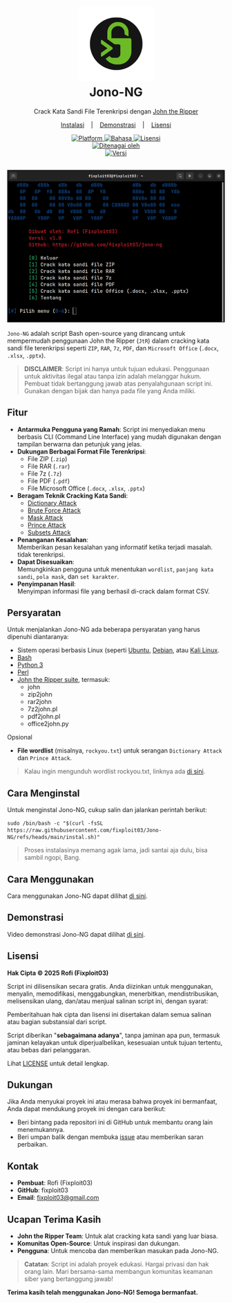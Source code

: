 <div></div>

<h1 align="center">
  <img src="https://github.com/fixploit03/jono-ng/blob/main/img/icon.png" width=175 height=175/><br>
Jono-NG</h1>

<p align="center">
  <span>Crack Kata Sandi File Terenkripsi dengan <a href="https://github.com/openwall/john">John the Ripper</a></span>
</p>

<p align="center">
  <a href="https://github.com/fixploit03/jono-ng/blob/main/doc/INSTAL">Instalasi</a>
  &nbsp;&nbsp;&nbsp;|&nbsp;&nbsp;&nbsp;
  <a href="https://youtu.be/r-zpLuvNEks?si=16H5IQCfyN8FLNAP">Demonstrasi</a>
  &nbsp;&nbsp;&nbsp;|&nbsp;&nbsp;&nbsp;
  <a href="https://github.com/fixploit03/jono-ng/blob/main/LICENSE">Lisensi</a>
</p>

<div align="center">
  <a href="https://www.kernel.org/" target="_blank">
      <img src="https://img.shields.io/badge/Platform-Linux-yellow?logo=linux&style=flat-square" alt="Platform">
  </a>
  <a href="https://www.gnu.org/software/bash/" target="_blank">
      <img src="https://img.shields.io/badge/Bahasa-Bash-green?logo=gnu-bash&style=flat-square" alt="Bahasa">
  </a>
  <a href="https://github.com/fixploit03/jono-ng/blob/main/LICENSE" target="_blank">
      <img src="https://img.shields.io/badge/Lisensi-MIT-green?logo=open-source-initiative&style=flat-square" alt="Lisensi">
  </a>
  <br>
  <a href="https://www.openwall.com/john/" target="_blank">
      <img src="https://img.shields.io/badge/Ditenagai_oleh-John_the_Ripper-red?logo=lock&style=flat-square" alt="Ditenagai oleh">
  </a>
  <br>
  <a href="https://github.com/fixploit03/Jono-NG/releases" target="_blank">
    <img src="https://img.shields.io/github/v/release/fixploit03/Jono-NG?logo=github&style=flat-square" alt="Versi">
  </a>
</div>
<br>

![](https://github.com/fixploit03/jono-ng/blob/main/img/Screenshot%20jono-ng.png)

`Jono-NG` adalah script Bash open-source yang dirancang untuk mempermudah penggunaan John the Ripper (`JtR`) dalam cracking kata sandi file terenkripsi seperti `ZIP`, `RAR`, `7z`, `PDF`, dan `Microsoft Office` (`.docx`, `.xlsx`, `.pptx`).

> **DISCLAIMER**: Script ini hanya untuk tujuan edukasi. Penggunaan untuk aktivitas ilegal atau tanpa izin adalah melanggar hukum. Pembuat tidak bertanggung jawab atas penyalahgunaan script ini. Gunakan dengan bijak dan hanya pada file yang Anda miliki.

## Fitur

- **Antarmuka Pengguna yang Ramah**:  Script ini menyediakan menu berbasis CLI (Command Line Interface) yang mudah digunakan dengan tampilan berwarna dan petunjuk yang jelas.
- **Dukungan Berbagai Format File Terenkripsi**:
  - File ZIP (`.zip`)
  - File RAR (`.rar`)
  - File 7z (`.7z`)
  - File PDF (`.pdf`)
  - File Microsoft Office (`.docx`, `.xlsx`, `.pptx`)
- **Beragam Teknik Cracking Kata Sandi**:  
  - [Dictionary Attack](https://github.com/fixploit03/jono-ng/blob/main/doc/DICT.md)
  - [Brute Force Attack](https://github.com/fixploit03/jono-ng/blob/main/doc/BRUTE.md)
  - [Mask Attack](https://github.com/fixploit03/jono-ng/blob/main/doc/MASK.md)
  - [Prince Attack](https://github.com/fixploit03/jono-ng/blob/main/doc/PRINCE.md)
  - [Subsets Attack](https://github.com/fixploit03/jono-ng/blob/main/doc/SUBSETS.md)
- **Penanganan Kesalahan**:  
  Memberikan pesan kesalahan yang informatif ketika terjadi masalah. tidak terenkripsi.
- **Dapat Disesuaikan**:  
   Memungkinkan pengguna untuk menentukan `wordlist`, `panjang kata sandi`, `pola mask`, dan `set karakter`.
- **Penyimpanan Hasil**:  
  Menyimpan informasi file yang berhasil di-crack dalam format CSV.

## Persyaratan

Untuk menjalankan Jono-NG ada beberapa persyaratan yang harus dipenuhi diantaranya:

- Sistem operasi berbasis Linux (seperti [Ubuntu](https://ubuntu.com/), [Debian](https://www.debian.org/), atau [Kali Linux](https://www.kali.org/).
- [Bash](https://www.gnu.org/software/bash/)
- [Python 3](https://www.python.org/)
- [Perl](https://www.perl.org/)
- [John the Ripper suite](https://github.com/openwall/john), termasuk:
  - john
  - zip2john
  - rar2john
  - 7z2john.pl
  - pdf2john.pl
  - office2john.py

Opsional

- **File wordlist** (misalnya, `rockyou.txt`) untuk serangan `Dictionary Attack` dan `Prince Attack`.

> Kalau ingin mengunduh wordlist rockyou.txt, linknya ada [di sini](https://github.com/praetorian-inc/Hob0Rules/raw/refs/heads/master/wordlists/rockyou.txt.gz).

## Cara Menginstal

Untuk menginstal Jono-NG, cukup salin dan jalankan perintah berikut:

```
sudo /bin/bash -c "$(curl -fsSL https://raw.githubusercontent.com/fixploit03/Jono-NG/refs/heads/main/instal.sh)"
```

> Proses instalasinya memang agak lama, jadi santai aja dulu, bisa sambil ngopi, Bang.

## Cara Menggunakan

Cara menggunakan Jono-NG dapat dilihat [di sini](https://github.com/fixploit03/Jono-NG/blob/main/doc/USAGE.md).

## Demonstrasi

Video demonstrasi Jono-NG dapat dilihat [di sini](https://youtu.be/r-zpLuvNEks?si=16H5IQCfyN8FLNAP).

## Lisensi

**Hak Cipta © 2025 Rofi (Fixploit03)**

Script ini dilisensikan secara gratis. Anda diizinkan untuk menggunakan, menyalin, memodifikasi, menggabungkan, menerbitkan, mendistribusikan, melisensikan ulang, dan/atau menjual salinan script ini, dengan syarat:

Pemberitahuan hak cipta dan lisensi ini disertakan dalam semua salinan atau bagian substansial dari script.

Script diberikan "**sebagaimana adanya**", tanpa jaminan apa pun, termasuk jaminan kelayakan untuk diperjualbelikan, kesesuaian untuk tujuan tertentu, atau bebas dari pelanggaran.

Lihat [LICENSE](https://github.com/fixploit03/jono-ng/blob/main/LICENSE) untuk detail lengkap.

## Dukungan

Jika Anda menyukai proyek ini atau merasa bahwa proyek ini bermanfaat, Anda dapat mendukung proyek ini dengan cara berikut:

- Beri bintang pada repositori ini di GitHub untuk membantu orang lain menemukannya.
- Beri umpan balik dengan membuka [issue](https://github.com/fixploit03/jono-ng/issues) atau memberikan saran perbaikan.

## Kontak

- **Pembuat**: Rofi (Fixploit03)
- **GitHub**: fixploit03
- **Email**: fixploit03@gmail.com

## Ucapan Terima Kasih

- **John the Ripper Team**: Untuk alat cracking kata sandi yang luar biasa.
- **Komunitas Open-Source**: Untuk inspirasi dan dukungan.
- **Pengguna**: Untuk mencoba dan memberikan masukan pada Jono-NG.

> **Catatan**: Script ini adalah proyek edukasi. Hargai privasi dan hak orang lain. Mari bersama-sama membangun komunitas keamanan siber yang bertanggung jawab!

**Terima kasih telah menggunakan Jono-NG! Semoga bermanfaat.**
